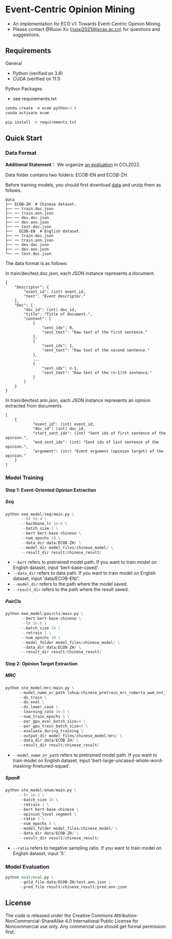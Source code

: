 # Event-Centric Opinion Mining
- An implementation for ECO v1: Towards Event-Centric Opinion Mining.
- Please contact @Ruoxi Xu (ruoxi2021@iscas.ac.cn) for questions and suggestions.

## Requirements
General
- Python (verified on 3.8)
- CUDA (verified on 11.1)

Python Packages
- see requirements.txt

```python
conda create -n ecom python=3.8
conda activate ecom

pip install -r requirements.txt
```

## Quick Start
### Data Format
**Additional Statement：** We organize [an evaluation](http://e-com.ac.cn/ccl2022.html/) in CCL2022.

Data folder contains two folders: ECOB-EN and ECOB-ZH.

Before training models, you should first download [data](https://47.94.193.253:25898/down/eac0R1Remzo1.zip) and unzip them as follows. 
```
data
├── ECOB-ZH  # Chinese dataset.
├── ── train.doc.json
├── ── train.ann.json
├── ── dev.doc.json
├── ── dev.ann.json
├── ── test.doc.json
├──   ECOB-EN  # English dataset.
├── ── train.doc.json
├── ── train.ann.json
├── ── dev.doc.json
├── ── dev.ann.json
└── ── test.doc.json
```

The data format is as follows:

In train/dev/test.doc.json, each JSON instance represents a document.
```
{
    "Descriptor": {
        "event_id": (int) event_id,
        "text": "Event descriptor."
    },
    "Doc": {
        "doc_id": (int) doc_id,
        "title": "Title of document.",
        "content": [
            {
                "sent_idx": 0,
                "sent_text": "Raw text of the first sentence."
            },
            {
                "sent_idx": 1,
                "sent_text": "Raw text of the second sentence."
            },
            ...
            {
                "sent_idx": n-1,
                "sent_text": "Raw text of the (n-1)th sentence."
            }
        ]
    }
}
```

In train/dev/test.ann.json, each JSON instance represents an opinion extracted from documents.
```
[
	{
            "event_id": (int) event_id,
            "doc_id": (int) doc_id,
            "start_sent_idx": (int) "Sent idx of first sentence of the opinion.",
            "end_sent_idx": (int) "Sent idx of last sentence of the opinion.",
            "argument": (str) "Event argument (opinion target) of the opinion."
  	}
]
```

### Model Training

#### Step 1: Event-Oriented Opinion Extraction

##### Seq

```python
python eoe_model/seq/main.py \
       --lr 5e-4 \
       --backbone_lr 1e-6 \
       --batch_size 1 \
       --bert bert-base-chinese \
       --num_epochs 10 \
       --data_dir data/ECOB-ZH/ \
       --model_dir model_files/chinese_model/ \
       --result_dir result/chinese_result/
```
- ```--bert``` refers to pretrained model path. If you want to train model on English dataset, input 'bert-base-cased'.
- ```--data_dir``` refers to data path. If you want to train model on English dataset, input 'data/ECOB-EN/'.
- ```--model_dir``` refers to the path where the model saved.
- ```--result_dir``` refers to the path where the result saved.

##### PairCls
```python
python eoe_model/paircls/main.py \
       --bert bert-base-chinese \
       --lr 5e-6 \
       --batch_size 24 \
       --retrain 1 \
       --num_epochs 10 \
       --model_folder model_files/chinese_model/ \
       --data_dir data/ECOB-ZH/ \
       --result_dir result/chinese_result/
```

####  Step 2: Opinion Target Extraction
##### MRC
```python
python ote_model/mrc/main.py \
      --model_name_or_path luhua/chinese_pretrain_mrc_roberta_wwm_ext_large \
      --do_train \
      --do_eval \
      --do_lower_case \
      --learning_rate 3e-5 \
      --num_train_epochs 5 \
      --per_gpu_eval_batch_size=4 \
      --per_gpu_train_batch_size=6 \
      --evaluate_during_training \
      --output_dir model_files/chinese_model/mrc/ \
      --data_dir data/ECOB-ZH/ \
      --result_dir result/chinese_result/
```
- ```--model_name_or_path``` refers to pretrained model path. If you want to train model on English dataset, input 'bert-large-uncased-whole-word-masking-finetuned-squad'.

##### SpanR
```python
python ote_model/enum/main.py \
      --lr 1e-5 \
      --batch_size 16 \
      --retrain 1 \
      --bert bert-base-chinese \
      --opinion_level segment \
      --ratio 2 \
      --num_epochs 5 \
      --model_folder model_files/chinese_model/ \
      --data_dir data/ECOB-ZH/ \
      --result_dir result/chinese_result/
```
- ```--ratio``` refers to negative sampling ratio. If you want to train model on English dataset, input '5'.

### Model Evaluation

```python
python eval/eval.py \
      --gold_file data/ECOB-ZH/test.ann.json \
      --pred_file result/chinese_result/pred.ann.json
```
## License
The code is released under the Creative Commons Attribution-NonCommercial-ShareAlike 4.0 International Public License for Noncommercial use only. Any commercial use should get formal permission first.
